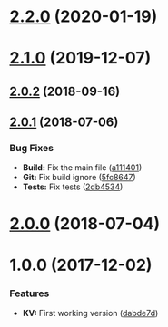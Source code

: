 # [2.2.0](https://github.com/nfroidure/memory-kv-store/compare/v2.1.0...v2.2.0) (2020-01-19)



# [2.1.0](https://github.com/nfroidure/memory-kv-store/compare/v2.0.2...v2.1.0) (2019-12-07)



<a name="2.0.2"></a>
## [2.0.2](https://github.com/nfroidure/memory-kv-store/compare/v2.0.1...v2.0.2) (2018-09-16)



<a name="2.0.1"></a>
## [2.0.1](https://github.com/nfroidure/memory-kv-store/compare/v2.0.0...v2.0.1) (2018-07-06)


### Bug Fixes

* **Build:** Fix the main file ([a111401](https://github.com/nfroidure/memory-kv-store/commit/a111401))
* **Git:** Fix build ignore ([5fc8647](https://github.com/nfroidure/memory-kv-store/commit/5fc8647))
* **Tests:** Fix tests ([2db4534](https://github.com/nfroidure/memory-kv-store/commit/2db4534))



<a name="2.0.0"></a>
# [2.0.0](https://github.com/nfroidure/memory-kv-store/compare/v1.0.0...v2.0.0) (2018-07-04)



<a name="1.0.0"></a>
# 1.0.0 (2017-12-02)


### Features

* **KV:** First working version ([dabde7d](https://github.com/nfroidure/memory-kv-store/commit/dabde7d))



